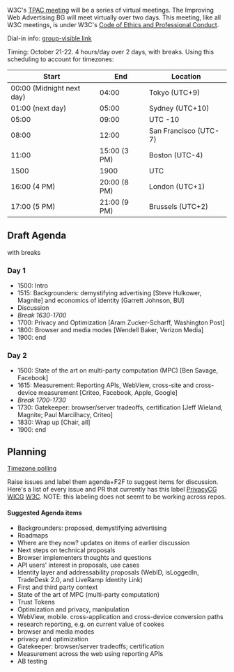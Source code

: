 W3C's [TPAC meeting](https://www.w3.org/2020/10/TPAC/) will be a series of virtual meetings. The Improving Web Advertising BG will meet virtually over two days. This meeting, like all W3C meetings, is under W3C's [Code of Ethics and Professional Conduct](https://www.w3.org/Consortium/cepc/). 

Dial-in info: [group-visible link](https://lists.w3.org/Archives/Member/internal-web-adv/2020Oct/0000.html)

Timing: October 21-22. 4 hours/day over 2 days, with breaks. Using this scheduling to account for timezones: 

| Start  | End | Location |
| ------ | --- | -------- |
| 00:00 (Midnight next day) | 04:00 | Tokyo (UTC+9) |
| 01:00 (next day) | 05:00 | Sydney (UTC+10)|
| 05:00 | 09:00 | UTC -10 |
| 08:00 | 12:00 | San Francisco (UTC-7)|
| 11:00 | 15:00 (3 PM) | Boston (UTC-4)|
| 1500 | 1900 | UTC |
| 16:00 (4 PM) | 20:00 (8 PM) | London (UTC+1)|
| 17:00 (5 PM) | 21:00 (9 PM) | Brussels (UTC+2) |



## Draft Agenda
with breaks
### Day 1
* 1500: Intro
* 1515: Backgrounders: demystifying advertising [Steve Hulkower, Magnite] and economics of identity [Garrett Johnson, BU]
* Discussion
* *Break 1630-1700* 
* 1700: Privacy and Optimization [Aram Zucker-Scharff, Washington Post]
* 1800: Browser and media modes [Wendell Baker, Verizon Media]
* 1900: end

### Day 2
* 1500: State of the art on multi-party computation (MPC) [Ben Savage, Facebook]
* 1615: Measurement: Reporting APIs, WebView, cross-site and cross-device measurement [Criteo, Facebook, Apple, Google]
* *Break 1700-1730*
* 1730: Gatekeeper: browser/server tradeoffs, certification [Jeff Wieland, Magnite; Paul Marcilhacy, Criteo]
* 1830: Wrap up [Chair, all]
* 1900: end


## Planning

[Timezone polling](https://www.w3.org/2002/09/wbs/103226/iwabgf2f/results)

Raise issues and label them agenda+F2F to suggest items for discussion. Here's a list of every issue and PR that currently has this label [PrivacyCG](https://github.com/search?q=org%3Aprivacycg+label%3Aagenda%2BF2F) [WICG](https://github.com/search?q=org%3Awicg+label%3Aagenda%2BF2F) [W3C](https://github.com/search?q=org%3Aw3c+label%3Aagenda%2BF2F). NOTE: this labeling does not seemt to be working across repos. 

#### Suggested Agenda items
* Backgrounders: proposed, demystifying advertising
* Roadmaps
* Where are they now? updates on items of earlier discussion
* Next steps on technical proposals
* Browser implementers thoughts and questions
* API users' interest in proposals, use cases
* Identity layer and addressability proposals (WebID, isLoggedIn, TradeDesk 2.0, and LiveRamp Identity Link)
* First and third party context
* State of the art of MPC (multi-party computation)
* Trust Tokens
* Optimization and privacy, manipulation
* WebView, mobile. cross-application and cross-device conversion paths
* research reporting, e.g. on current value of cookes
* browser and media modes
* privacy and optimization
* Gatekeeper: browser/server tradeoffs; certification
* Measurement across the web using reporting APIs
* AB testing

